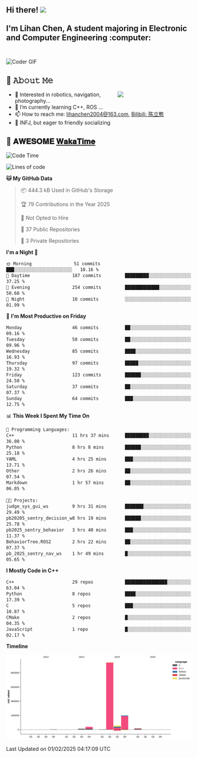 <h2 align="left">
 <abc>
  <br>Hi there! <img src="https://user-images.githubusercontent.com/42378118/110234147-e3259600-7f4e-11eb-95be-0c4047144dea.gif" width="30"><br>
  <br> I'm Lihan Chen, A student majoring in Electronic and Computer Engineering :computer:<br>
  <br>
 </abc>
</h2>

<img align="center" src="https://media.giphy.com/media/SWoSkN6DxTszqIKEqv/giphy.gif" alt="Coder GIF" width="500">

## :book: 𝙰𝚋𝚘𝚞𝚝 𝙼𝚎

<img align="right" width="40%" src="https://github-readme-stats.vercel.app/api?username=LihanChen2004&show_icons=true&icon_color=CE1D2D&text_color=718096&bg_color=ffffff&hide_title=true" />

- 🌟 Interested in robotics, navigation, photography...
- 🌱 I’m currently learning C++, ROS ... 
- 📫 How to reach me: lihanchen2004@163.com, [Bilibili: 陈立憨](https://space.bilibili.com/170786212)
- 👯 INFJ, but eager to friendly socializing

## 📜 𝐀𝐖𝐄𝐒𝐎𝐌𝐄 [𝐖𝐚𝐤𝐚𝐓𝐢𝐦𝐞](https://github.com/anmol098/waka-readme-stats)

<!--START_SECTION:waka-->
![Code Time](http://img.shields.io/badge/Code%20Time-705%20hrs%201%20min-blue)

![Lines of code](https://img.shields.io/badge/From%20Hello%20World%20I%27ve%20Written-1.3%20million%20lines%20of%20code-blue)

**🐱 My GitHub Data** 

> 📦 444.3 kB Used in GitHub's Storage 
 > 
> 🏆 79 Contributions in the Year 2025
 > 
> 🚫 Not Opted to Hire
 > 
> 📜 37 Public Repositories 
 > 
> 🔑 3 Private Repositories 
 > 
**I'm a Night 🦉** 

```text
🌞 Morning                51 commits          ███░░░░░░░░░░░░░░░░░░░░░░   10.16 % 
🌆 Daytime                187 commits         █████████░░░░░░░░░░░░░░░░   37.25 % 
🌃 Evening                254 commits         █████████████░░░░░░░░░░░░   50.60 % 
🌙 Night                  10 commits          ░░░░░░░░░░░░░░░░░░░░░░░░░   01.99 % 
```
📅 **I'm Most Productive on Friday** 

```text
Monday                   46 commits          ██░░░░░░░░░░░░░░░░░░░░░░░   09.16 % 
Tuesday                  50 commits          ██░░░░░░░░░░░░░░░░░░░░░░░   09.96 % 
Wednesday                85 commits          ████░░░░░░░░░░░░░░░░░░░░░   16.93 % 
Thursday                 97 commits          █████░░░░░░░░░░░░░░░░░░░░   19.32 % 
Friday                   123 commits         ██████░░░░░░░░░░░░░░░░░░░   24.50 % 
Saturday                 37 commits          ██░░░░░░░░░░░░░░░░░░░░░░░   07.37 % 
Sunday                   64 commits          ███░░░░░░░░░░░░░░░░░░░░░░   12.75 % 
```


📊 **This Week I Spent My Time On** 

```text
💬 Programming Languages: 
C++                      11 hrs 37 mins      █████████░░░░░░░░░░░░░░░░   36.00 % 
Python                   8 hrs 8 mins        ██████░░░░░░░░░░░░░░░░░░░   25.18 % 
YAML                     4 hrs 25 mins       ███░░░░░░░░░░░░░░░░░░░░░░   13.71 % 
Other                    2 hrs 26 mins       ██░░░░░░░░░░░░░░░░░░░░░░░   07.54 % 
Markdown                 1 hr 57 mins        ██░░░░░░░░░░░░░░░░░░░░░░░   06.05 % 

🐱‍💻 Projects: 
judge_sys_gui_ws         9 hrs 31 mins       ███████░░░░░░░░░░░░░░░░░░   29.49 % 
pb20205_sentry_decision_w8 hrs 19 mins       ██████░░░░░░░░░░░░░░░░░░░   25.78 % 
pb2025_sentry_behavior   3 hrs 40 mins       ███░░░░░░░░░░░░░░░░░░░░░░   11.37 % 
BehaviorTree.ROS2        2 hrs 22 mins       ██░░░░░░░░░░░░░░░░░░░░░░░   07.37 % 
pb_2025_sentry_nav_ws    1 hr 49 mins        █░░░░░░░░░░░░░░░░░░░░░░░░   05.65 % 
```

**I Mostly Code in C++** 

```text
C++                      29 repos            ████████████████░░░░░░░░░   63.04 % 
Python                   8 repos             ████░░░░░░░░░░░░░░░░░░░░░   17.39 % 
C                        5 repos             ███░░░░░░░░░░░░░░░░░░░░░░   10.87 % 
CMake                    2 repos             █░░░░░░░░░░░░░░░░░░░░░░░░   04.35 % 
JavaScript               1 repo              █░░░░░░░░░░░░░░░░░░░░░░░░   02.17 % 
```



**Timeline**

![Lines of Code chart](https://raw.githubusercontent.com/LihanChen2004/LihanChen2004/main/assets/bar_graph.png)


 Last Updated on 01/02/2025 04:17:09 UTC
<!--END_SECTION:waka-->

<!--
**LihanChen2004/LihanChen2004** is a ✨ _special_ ✨ repository because its `README.md` (this file) appears on your GitHub profile.

Here are some ideas to get you started:

- 🔭 I’m currently working on ...
- 🌱 I’m currently learning ...
- 👯 I’m looking to collaborate on ...
- 🤔 I’m looking for help with ...
- 💬 Ask me about ...
- 📫 How to reach me: ...
- 😄 Pronouns: ...
- ⚡ Fun fact: ...
-->
